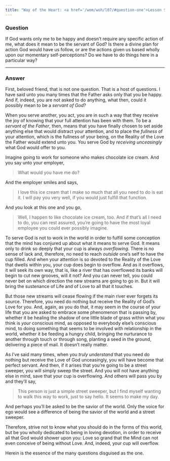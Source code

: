 ```yaml
---
title: "Way of the Heart: <a href='/wom/woh/l07/#question-one'>Lesson Seven</a> - <small>Question One</small>"
---
```


### Question

If God wants only me to be happy and doesn’t require any
specific action of me, what does it mean to be the servant of God? Is
there a divine plan for action God would have us follow, or are the
actions given us based wholly upon our momentary self-perceptions? Do we
have to do things here in a particular way?

---

### Answer

First, beloved friend, that is not one question. That is a host
of questions. I have said unto you many times that the Father asks only
that you be happy. And if, indeed, you are not asked to do anything,
what then, could it possibly mean to be a *servant of God*?

When you serve another, you act, you are in such a way that they receive
the joy of knowing that your full attention has been with them. To be a
*servant of the Father*, then, means that you have finally chosen to set
aside anything else that would distract your attention, and to place the
*fullness* of your attention, which is the fullness of your being, on the
Reality of the Love the Father would extend unto you. You serve God by
*receiving unceasingly* what God would offer to you.

Imagine going to work for someone who makes chocolate ice cream. And you
say unto your employer,

> What would you have me do?

And the employer smiles and says,

> I love this ice cream that I make so much that all you need to do is eat
> it. I will pay you very well, if you would just fulfill that function.

And you look at this one and you go,

> Well, I happen to like chocolate ice cream, too. And if that’s all I
> need to do, you can rest assured, you’re going to have the most loyal
> employee you could ever possibly imagine.

To serve God is not to work in the world in order to fulfill some
conception that the mind has conjured up about what it means to serve
God. It means only to drink so deeply that your cup is always
*overflowing*. There is no sense of lack and, therefore, no need to reach
*outside* one’s self to have the cup filled. And when your attention is so
devoted to the Reality of the Love that dwells within you, your cup does
begin to overflow. And as it overflows, it will seek its own way, that
is, like a river that has overflowed its banks will begin to cut new
grooves, will it not? And you can never tell, you could never bet on
which direction the new streams are going to go in. But it will bring
the sustenance of Life and of Love to all that it touches.

But those new streams will cease flowing if the main river ever forgets
its source. Therefore, you need do nothing but receive the Reality of
God’s Love for you. And, again, as you do that, it may seem in the
course of your life that you are asked to embrace some phenomenon that
is passing by, whether it be healing the shadow of one little blade of
grass within what you think is *your* conscious mind, as opposed to
everybody else’s conscious mind, to doing something that seems to be
involved with relationship in the world, whether it be feeding a hungry
child, bringing the nurturance to another through touch or through song,
planting a seed in the ground, delivering a piece of mail. It doesn’t
really matter.

As I’ve said many times, when you *truly understand* that you need do
nothing but receive the Love of God unceasingly, you will have become
that perfect servant. And then, if it arises that you’re going to be a
street sweeper, you will simply sweep the street. And you will not have
anything else in mind, save that your cup is overflowing. And others
will pass you by and they’ll say,

> This person is just a simple street sweeper, but I find myself wanting
> to walk this way to work, just to say hello. It seems to make my day.

And perhaps you’ll be asked to be the savior of the world. Only the
voice for ego would see a difference of being the savior of the world
and a street sweeper.

Therefore, strive not to know what you should do in the forms of this
world, but be you wholly dedicated to being in loving devotion, in order
to receive all that God would shower upon you: Love so grand that the
Mind can not even conceive of being without Love. And, indeed, your cup
will overflow.

Herein is the essence of the many questions disguised as the one.

